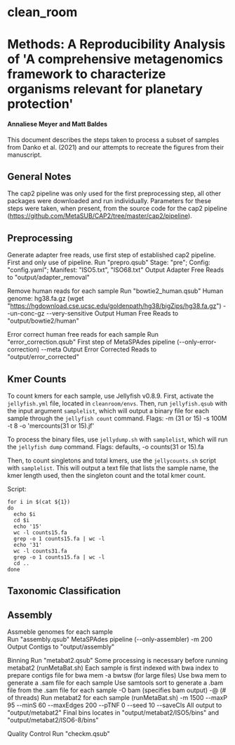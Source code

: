 # clean_room

# Methods: A Reproducibility Analysis of 'A comprehensive metagenomics framework to characterize organisms relevant for planetary protection'
#### Annaliese Meyer and Matt Baldes

This document describes the steps taken to process a subset of samples from Danko et al. (2021) and our attempts to recreate the figures from their manuscript. 

## General Notes
The cap2 pipeline was only used for the first preprocessing step, all other packages were downloaded and run individually.
Parameters for these steps were taken, when present, from the source code for the cap2 pipeline (https://github.com/MetaSUB/CAP2/tree/master/cap2/pipeline).

## Preprocessing 
Generate adapter free reads, use first step of established cap2 pipeline. First and only use of pipeline.
Run "prepro.qsub"
  Stage: "pre"; Config: "config.yaml"; Manifest: "ISO5.txt", "ISO68.txt"
Output Adapter Free Reads to "output/adapter_removal"

Remove human reads for each sample
Run "bowtie2_human.qsub"
  Human genome: hg38.fa.gz (wget "https://hgdownload.cse.ucsc.edu/goldenpath/hg38/bigZips/hg38.fa.gz")
  --un-conc-gz
  --very-sensitive
Output Human Free Reads to "output/bowtie2/human"

Error correct human free reads for each sample 
Run "error_correction.qsub"
  First step of MetaSPAdes pipeline (--only-error-correction)
  --meta
Output Error Corrected Reads to "output/error_corrected"

## Kmer Counts
To count kmers for each sample, use Jellyfish v0.8.9. First, activate the `jellyfish.yml` file, located in `cleanroom/envs`. Then, run `jellyfish.qsub` with the input argument `samplelist`, which will output a binary file for each sample through the `jellyfish count` command. Flags: -m (31 or 15) -s 100M -t 8 -o 'mercounts(31 or 15).jf'

To process the binary files, use `jellydump.sh` with `samplelist`, which will run the `jellyfish dump` command. Flags: defaults, -o counts(31 or 15).fa

Then, to count singletons and total kmers, use the `jellycounts.sh` script with `samplelist`. This will output a text file that lists the sample name, the kmer length used, then the singleton count and the total kmer count.  

Script: 
```
for i in $(cat ${1})
do
  echo $i
  cd $i
  echo '15'
  wc -l counts15.fa
  grep -o 1 counts15.fa | wc -l 
  echo '31'
  wc -l counts31.fa
  grep -o 1 counts15.fa | wc -l
  cd ..
done
```


## Taxonomic Classification

## Assembly
Assmeble genomes for each sample  
Run "assembly.qsub"
  MetaSPAdes pipeline (--only-assembler)
  -m 200
Output Contigs to "output/assembly"

Binning
Run "metabat2.qsub"
  Some processing is necessary before running metabat2 (runMetaBat.sh)
    Each sample is first indexed with bwa index to prepare contigs file for bwa mem
      -a bwtsw (for large files)
    Use bwa mem to generate a .sam file for each sample
    Use samtools sort to generate a .bam file from the .sam file for each sample 
      -O bam (specifies bam output)
      -@ (# of threads)
  Run metabat2 for each sample (runMetaBat.sh)
    -m 1500
    --maxP 95
    --minS 60
    --maxEdges 200
    --pTNF 0
    --seed 10
    --saveCls
All output to "output/metabat2"
Final bins locates in "output/metabat2/ISO5/bins" and "output/metabat2/ISO6-8/bins"

Quality Control
Run "checkm.qsub"
      
